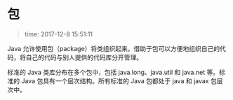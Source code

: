 # 包
>time: 2017-12-8 15:51:11

Java 允许使用包（package）将类组织起来。借助于包可以方便地组织自己的代码，将自己的代码与别人提供的代码库分开管理。

标准的 Java 类库分布在多个包中，包括 java.long、java.util 和 java.net 等。标准的 Java 包具有一个层次结构。所有标准的 Java 包都处于 java 和 javax 包层次中。

